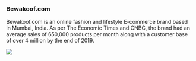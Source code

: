 <h3>Bewakoof.com</h3>

Bewakoof.com is an online fashion and lifestyle E-commerce brand based in Mumbai, India.
As per The Economic Times and CNBC, the brand had an average sales of 650,000 products per month along with a customer base of over 4 million by the end of 2019.

<img src="https://miro.medium.com/max/700/1*KZindCzL5cCBPGph-t5ETA.png">
